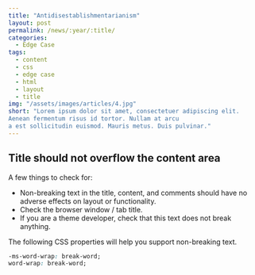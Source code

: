 ```yaml
---
title: "Antidisestablishmentarianism"
layout: post
permalink: /news/:year/:title/
categories:
  - Edge Case
tags:
  - content
  - css
  - edge case
  - html
  - layout
  - title
img: "/assets/images/articles/4.jpg"
short: "Lorem ipsum dolor sit amet, consectetuer adipiscing elit. 
Aenean fermentum risus id tortor. Nullam at arcu 
a est sollicitudin euismod. Mauris metus. Duis pulvinar."
---
```


## Title should not overflow the content area

A few things to check for:

  * Non-breaking text in the title, content, and comments should have no adverse effects on layout or functionality.
  * Check the browser window / tab title.
  * If you are a theme developer, check that this text does not break anything.

The following CSS properties will help you support non-breaking text.

```css
-ms-word-wrap: break-word;
word-wrap: break-word;
```